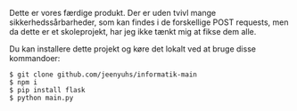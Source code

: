 Dette er vores færdige produkt. Der er uden tvivl mange sikkerhedssårbarheder, som kan findes i de forskellige POST requests, men da dette er et skoleprojekt, har jeg ikke tænkt mig at fikse dem alle.

Du kan installere dette projekt og køre det lokalt ved at bruge disse kommandoer:
```shell
$ git clone github.com/jeenyuhs/informatik-main
$ npm i
$ pip install flask
$ python main.py
```

